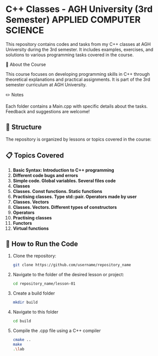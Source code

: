 # C++ Classes - AGH University (3rd Semester) APPLIED COMPUTER SCIENCE 

This repository contains codes and tasks from my C++ classes at AGH University during the 3rd semester. It includes examples, exercises, and solutions to various programming tasks covered in the course.

📖 About the Course


This course focuses on developing programming skills in C++ through theoretical explanations and practical assignments. It is part of the 3rd semester curriculum at AGH University.

✏️ Notes


Each folder contains a Main.cpp with specific details about the tasks.
Feedback and suggestions are welcome!

## 📂 Structure

The repository is organized by lessons or topics covered in the course:


## 📋 Topics Covered

1. **Basic Syntax: Introduction to C++ programming** 
2. **Different code bugs and errors**
3. **Simple code. Global variables. Several files code**
4. **Classes**
5. **Classes. Const functions. Static functions**
6. **Practising classes. Type std::pair. Operators made by user**
7. **Classes. Vectors**
8. **Classes. Vectors. Different types of constructors**
9. **Operators**
10. **Practising classes**
11. **Functors**
12. **Virtual functions**


## 🚀 How to Run the Code

1. Clone the repository:
   ```bash
   git clone https://github.com/username/repository_name
2. Navigate to the folder of the desired lesson or project:
   ```bash
   cd repository_name/lesson-01
3. Create a build folder
   ```bash
   mkdir build
4. Navigate to this folder
   ```bash
   cd build
5. Compile the .cpp file using a C++ compiler
   ```bash
   cmake ..
   make
   .\lab
